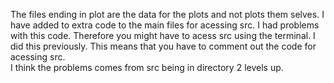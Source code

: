The files ending in plot are the data for the plots and not plots them selves.
I have added to extra code to the main files for  acessing src. I had problems with this code. Therefore you might have to acess src using the terminal. I did this previously. This means that you have to comment out the code for acessing src.  
I think the problems comes from src being in directory 2 levels up. 
